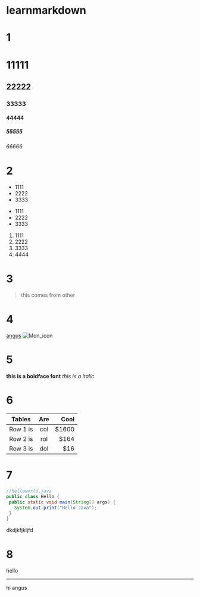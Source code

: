 # learnmarkdown

#  1 

# 11111
## 22222
### 33333
####  44444
#####  55555
######  66666


# 2 
* 1111
* 2222
* 3333

- 1111
- 2222
- 3333

1. 1111
2. 2222
3. 3333
4. 4444


# 3

> this comes from other

# 4
   [angus](https://github.com/anguspan)
   ![Mon_icon](https://github.com/apple-touch-icon-114.png)

# 5

 **this is a boldface font**   *this is a italic*



# 6

| Tables       | Are     | Cool  |
| ------------ |:-------:| -----:|
| Row 1 is     | col     | $1600 |
| Row 2 is     | rol     | $164  |
| Row 3 is     | dol     | $16   |


# 7

 ```helloworld.java
//helloworld.java
public class Hello {
  public static void main(String[] args) {
    System.out.print("Hello Java");
  }
}
```
dkdjkfjkljfd

# 8 

hello
***
hi angus
